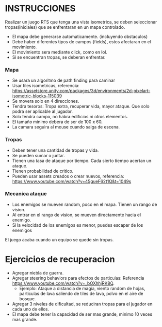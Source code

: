 # INSTRUCCIONES
Realizar un juego RTS que tenga una vista isometrica, se deben seleccionar tropas(iniciales) que se enfrentaran en un mapa controlado.
- El mapa debe generarse automaticamente. (incluyendo obstaculos)
- Debe haber diferentes tipos de campos (fields), estos afectaran en el movimiento.
- El movimiento sera mediante click, como en lol.
- Si se encuentran tropas, se deberan enfrentar.

### Mapa
- Se usara un algoritmo de path finding para caminar
- Usar tiles isometricas, referencia: https://assetstore.unity.com/packages/3d/environments/2d-pixelart-isometric-blocks-115039
- Se movera solo en 4 direcciones.
- Tendra tesoros: Tropa extra, recuperar vida, mayor ataque. Que solo podra ser aplicable al jugador.
- Solo tendra campo, no habra edificios ni otros elementos.
- El tamaño minimo debera de ser de 100 x 60.
- La camara seguira al mouse cuando salga de escena.

### Tropas
- Deben tener una cantidad de tropas y vida.
- Se pueden sumar o juntar.
- Tienen una tasa de ataque por tiempo. Cada sierto tiempo acertan un ataque.
- Tienen probabilidad de critico.
- Pueden usar assets creados o crear nuevos, referencia: https://www.youtube.com/watch?v=45gueF62t1Q&t=1049s

### Mecanica ataque
- Los enemigos se mueven random, poco en el mapa. Tienen un rango de vision.
- Al entrar en el rango de vision, se mueven directamente hacia el enemigo.
- Si la velocidad de los enemigos es menor, puedes escapar de los enemigos


El juego acaba cuando un equipo se quede sin tropas.

# Ejercicios de recuperacion
- Agregar niebla de guerra.
- Agregar steering behaviors para efectos de particulas: Referencia https://www.youtube.com/watch?v=_bOXhhjRK8Q.
    - Ejemplo: Ataque a distancia de magia, viento random de hojas, particulas de lava saliendo de tiles de lava, polvo en el aire de bosque. 
- Agregar 3 niveles de dificultad, se reduciran tropas para el jugador en cada uno de ellos.
- El mapa debe tener la capacidad de ser mas grande, minimo 10 veces mas grande.
